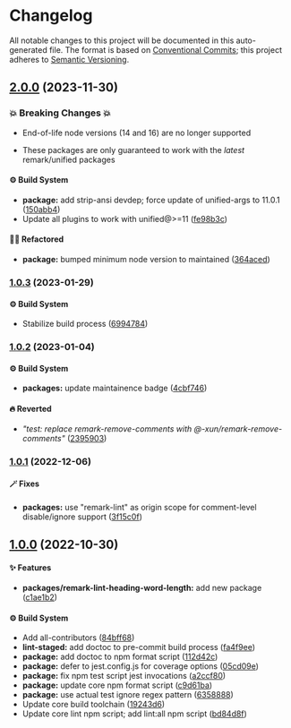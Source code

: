 # Changelog

All notable changes to this project will be documented in this auto-generated
file. The format is based on [Conventional Commits][1]; this project adheres to
[Semantic Versioning][2].

## [2.0.0][3] (2023-11-30)

### 💥 Breaking Changes 💥

- End-of-life node versions (14 and 16) are no longer supported

- These packages are only guaranteed to work with the _latest_ remark/unified
  packages

#### ⚙️ Build System

- **package:** add strip-ansi devdep; force update of unified-args to 11.0.1
  ([150abb4][4])
- Update all plugins to work with unified@>=11 ([fe98b3c][5])

#### 🧙🏿 Refactored

- **package:** bumped minimum node version to maintained ([364aced][6])

### [1.0.3][7] (2023-01-29)

#### ⚙️ Build System

- Stabilize build process ([6994784][8])

### [1.0.2][9] (2023-01-04)

#### ⚙️ Build System

- **packages:** update maintainence badge ([4cbf746][10])

#### 🔥 Reverted

- _"test: replace remark-remove-comments with
  @-xun/remark-remove-comments"_ ([2395903][11])

### [1.0.1][12] (2022-12-06)

#### 🪄 Fixes

- **packages:** use "remark-lint" as origin scope for comment-level
  disable/ignore support ([3f15c0f][13])

## [1.0.0][14] (2022-10-30)

#### ✨ Features

- **packages/remark-lint-heading-word-length:** add new package ([c1ae1b2][15])

#### ⚙️ Build System

- Add all-contributors ([84bff68][16])
- **lint-staged:** add doctoc to pre-commit build process ([fa4f9ee][17])
- **package:** add doctoc to npm format script ([112d42c][18])
- **package:** defer to jest.config.js for coverage options ([05cd09e][19])
- **package:** fix npm test script jest invocations ([a2ccf80][20])
- **package:** update core npm format script ([c9d61ba][21])
- **package:** use actual test ignore regex pattern ([6358888][22])
- Update core build toolchain ([19243d6][23])
- Update core lint npm script; add lint:all npm script ([bd84d8f][24])

[1]: https://conventionalcommits.org
[2]: https://semver.org
[3]:
  https://github.com/Xunnamius/unified-utils/compare/remark-lint-heading-word-length@1.0.3...remark-lint-heading-word-length@2.0.0
[4]:
  https://github.com/Xunnamius/unified-utils/commit/150abb424fd30e84336ddf8b1f443d75a04c30a1
[5]:
  https://github.com/Xunnamius/unified-utils/commit/fe98b3c7f06f4356bed713d2edb7d6f7f749617b
[6]:
  https://github.com/Xunnamius/unified-utils/commit/364aced3f0c8d4e56df8cde24419d13f568cb68f
[7]:
  https://github.com/Xunnamius/unified-utils/compare/remark-lint-heading-word-length@1.0.2...remark-lint-heading-word-length@1.0.3
[8]:
  https://github.com/Xunnamius/unified-utils/commit/69947844f42e618f336aeeb9af1d6c9f4ee1e82b
[9]:
  https://github.com/Xunnamius/unified-utils/compare/remark-lint-heading-word-length@1.0.1...remark-lint-heading-word-length@1.0.2
[10]:
  https://github.com/Xunnamius/unified-utils/commit/4cbf746b78c3bb369c3b27228ec582c3a3e47c54
[11]:
  https://github.com/Xunnamius/unified-utils/commit/23959035752e76f19ec4440cd762b4594fdb93bf
[12]:
  https://github.com/Xunnamius/unified-utils/compare/remark-lint-heading-word-length@1.0.0...remark-lint-heading-word-length@1.0.1
[13]:
  https://github.com/Xunnamius/unified-utils/commit/3f15c0fb647157848e323f66cd56eaf74e590141
[14]:
  https://github.com/Xunnamius/unified-utils/compare/05cd09e0cf13f18fa56f6156516bcf546b1238e6...remark-lint-heading-word-length@1.0.0
[15]:
  https://github.com/Xunnamius/unified-utils/commit/c1ae1b281111232a8017f02b8aac2a1f99a4a159
[16]:
  https://github.com/Xunnamius/unified-utils/commit/84bff68339c7a742c104c0f2545fe62b28c8b473
[17]:
  https://github.com/Xunnamius/unified-utils/commit/fa4f9ee3f9cd922875cf077f6d8b74105f0ba55e
[18]:
  https://github.com/Xunnamius/unified-utils/commit/112d42c6999f758ff618f4e116eb7cf38c09f77c
[19]:
  https://github.com/Xunnamius/unified-utils/commit/05cd09e0cf13f18fa56f6156516bcf546b1238e6
[20]:
  https://github.com/Xunnamius/unified-utils/commit/a2ccf801276c84e54d3fc1afaad574f78408d86f
[21]:
  https://github.com/Xunnamius/unified-utils/commit/c9d61bacbd52bc76b05abd3426474bf0176c3cd9
[22]:
  https://github.com/Xunnamius/unified-utils/commit/63588887a7377f3ee7488b19c87f1f2bf1faa811
[23]:
  https://github.com/Xunnamius/unified-utils/commit/19243d623ba14cfd629c5e4632e6a75de508592b
[24]:
  https://github.com/Xunnamius/unified-utils/commit/bd84d8fc1fb5c4d1828a16a47214a6730f34899a
